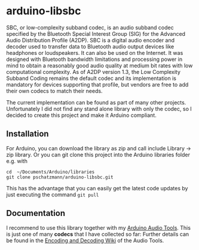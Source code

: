 # arduino-libsbc

SBC, or low-complexity subband codec, is an audio subband codec specified by the Bluetooth Special Interest Group (SIG) for the Advanced Audio Distribution Profile (A2DP). SBC is a digital audio encoder and decoder used to transfer data to Bluetooth audio output devices like headphones or loudspeakers. It can also be used on the Internet. It was designed with Bluetooth bandwidth limitations and processing power in mind to obtain a reasonably good audio quality at medium bit rates with low computational complexity. As of A2DP version 1.3, the Low Complexity Subband Coding remains the default codec and its implementation is mandatory for devices supporting that profile, but vendors are free to add their own codecs to match their needs.

The current implementation can be found as part of many other projects. Unfortunately I did not find any stand alone library with only the codec, so I decided to create this project and make it Arduino compliant.


## Installation

For Arduino, you can download the library as zip and call include Library -> zip library. Or you can git clone this project into the Arduino libraries folder e.g. with

```
cd  ~/Documents/Arduino/libraries
git clone pschatzmann/arduino-libsbc.git
```
This has the advantage that you can easily get the latest code updates by just executing the command ```git pull```

## Documentation

I recommend to use this library together with my [Arduino Audio Tools](https://github.com/pschatzmann/arduino-audio-tools). 
This is just one of many __codecs__ that I have collected so far: Further details can be found in the [Encoding and Decoding Wiki](https://github.com/pschatzmann/arduino-audio-tools/wiki/Encoding-and-Decoding-of-Audio) of the Audio Tools.


